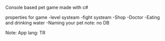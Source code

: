 Console based pet game made with c#

properties for game -level systeam -fight systeam -Shop -Doctor -Eating and drinking water -Naming your pet note: no DB

Note: App lang: TR

